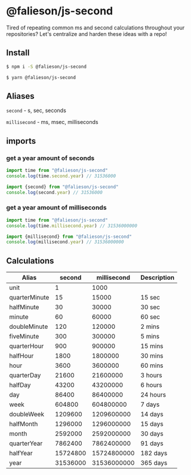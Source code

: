 # @falieson/js-second

Tired of repeating common ms and second calculations throughout your repositories? Let's centralize and harden these ideas with a repo!

## Install

```bash
$ npm i -S @falieson/js-second
```

```bash
$ yarn @falieson/js-second
```

## Aliases

`second` - s, sec, seconds

`millisecond` - ms, msec, milliseconds

## imports

### get a year amount of seconds

```js
import time from "@falieson/js-second"
console.log(time.second.year) // 31536000
```

```js
import {second} from "@falieson/js-second"
console.log(second.year) // 31536000
```

### get a year amount of milliseconds

```js
import time from "@falieson/js-second"
console.log(time.millisecond.year) // 31536000000
```

```js
import {millisecond} from "@falieson/js-second"
console.log(millisecond.year) // 31536000000
```

## Calculations

| Alias         | second   | millisecond | Description |
|---------------|----------|-------------|-------------|
| unit          | 1        | 1000        |             |
| quarterMinute | 15       | 15000       | 15 sec      |
| halfMinute    | 30       | 30000       | 30 sec      |
| minute        | 60       | 60000       | 60 sec      |
| doubleMinute  | 120      | 120000      | 2 mins      |
| fiveMinute    | 300      | 300000      | 5 mins      |
| quarterHour   | 900      | 900000      | 15 mins     |
| halfHour      | 1800     | 1800000     | 30 mins     |
| hour          | 3600     | 3600000     | 60 mins     |
| quarterDay    | 21600    | 21600000    | 3 hours     |
| halfDay       | 43200    | 43200000    | 6 hours     |
| day           | 86400    | 86400000    | 24 hours    |
| week          | 604800   | 604800000   | 7 days      |
| doubleWeek    | 1209600  | 1209600000  | 14 days     |
| halfMonth     | 1296000  | 1296000000  | 15 days     |
| month         | 2592000  | 2592000000  | 30 days     |
| quarterYear   | 7862400  | 7862400000  | 91 days     |
| halfYear      | 15724800 | 15724800000 | 182 days    |
| year          | 31536000 | 31536000000 | 365 days    |
